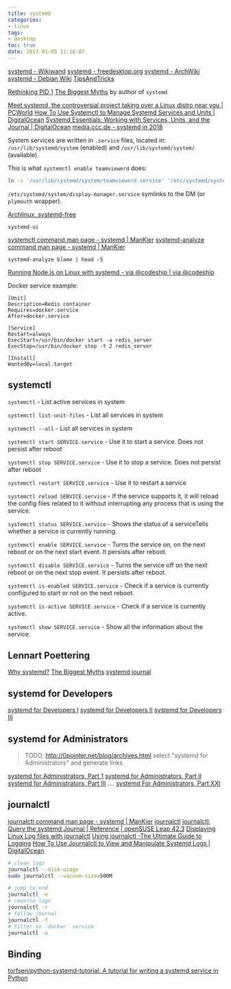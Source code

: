 ```yaml
---
title: systemd
categories:
- linux
tags:
- desktop
toc: true
date: 2017-01-05 11:18:07
---
```


[systemd - Wikiwand](http://www.wikiwand.com/en/Systemd)
[systemd - freedesktop.org](http://www.freedesktop.org/wiki/Software/systemd/)
[systemd - ArchWiki](https://wiki.archlinux.org/index.php/systemd)
[systemd - Debian Wiki](https://wiki.debian.org/systemd)
[TipsAndTricks](http://www.freedesktop.org/wiki/Software/systemd/TipsAndTricks/)

[Rethinking PID 1](http://0pointer.de/blog/projects/systemd.html)
[The Biggest Myths](http://0pointer.de/blog/projects/the-biggest-myths.html) by author of `systemd`

[Meet systemd, the controversial project taking over a Linux distro near you | PCWorld](http://www.pcworld.com/article/2841873/meet-systemd-the-controversial-project-taking-over-a-linux-distro-near-you.html)
[How To Use Systemctl to Manage Systemd Services and Units | DigitalOcean](https://www.digitalocean.com/community/tutorials/how-to-use-systemctl-to-manage-systemd-services-and-units)
[Systemd Essentials: Working with Services, Units, and the Journal | DigitalOcean](https://www.digitalocean.com/community/tutorials/systemd-essentials-working-with-services-units-and-the-journal)
[media.ccc.de - systemd in 2018](https://media.ccc.de/v/ASG2018-230-systemd_in_2018/oembed)

System services are written in `.service` files, located in:
`/usr/lib/systemd/system` (enabled) and `/usr/lib/systemd/system/` (available).

This is what `systemctl enable teamviewerd` does:

```sh
ln -s '/usr/lib/systemd/system/teamviewerd.service' '/etc/systemd/system/graphical.target.wants/teamviewerd.service'
```

`/etc/systemd/system/display-manager.service` symlinks to the DM (or `plymouth` wrapper).

[Archlinux, systemd-free](http://systemd-free.org/)

`systemd-ui`

[systemctl command man page - systemd | ManKier](https://www.mankier.com/1/systemctl)
[systemd-analyze command man page - systemd | ManKier](https://www.mankier.com/1/systemd-analyze)

```
systemd-analyze blame | head -5
```

[Running Node.js on Linux with systemd - via @codeship | via @codeship](https://blog.codeship.com/running-node-js-linux-systemd/)

Docker service example:

```
[Unit]
Description=Redis container
Requires=docker.service
After=docker.service

[Service]
Restart=always
ExecStart=/usr/bin/docker start -a redis_server
ExecStop=/usr/bin/docker stop -t 2 redis_server

[Install]
WantedBy=local.target
```

## systemctl

`systemctl` - List active services in system

`systemctl list-unit-files` - List all services in system

`systemctl --all` - List all services in system

`systemctl start SERVICE.service` - Use it to start a service. Does not persist after reboot   

`systemctl stop SERVICE.service` - Use it to stop a service. Does not persist after reboot

`systemctl restart SERVICE.service` - Use it to restart a service

`systemctl reload SERVICE.service` - If the service supports it, it will reload the config files related to it without interrupting any process that is using the service.

`systemctl status SERVICE.service` - Shows the status of a serviceTells whether a service is currently running.

`systemctl enable SERVICE.service` - Turns the service on, on the next reboot or on the next start event. It persists after reboot.

`systemctl disable SERVICE.service` - Turns the service off on the next reboot or on the next stop event. It persists after reboot.

`systemctl is-enabled SERVICE.service` - Check if a service is currently configured to start or not on the next reboot.

`systemctl is-active SERVICE.service` - Check if a service is currently active.

`systemctl show SERVICE.service` - Show all the information about the service.

## Lennart Poettering

[Why systemd?](http://0pointer.de/blog/projects/why.html)
[The Biggest Myths](http://0pointer.de/blog/projects/the-biggest-myths.html)
[systemd journal](https://docs.google.com/document/pub?id=1IC9yOXj7j6cdLLxWEBAGRL6wl97tFxgjLUEHIX3MSTs)

## systemd for Developers

[systemd for Developers I](http://0pointer.net/blog/projects/socket-activation.html)
[systemd for Developers II](http://0pointer.net/blog/projects/socket-activation2.html)
[systemd for Developers III](http://0pointer.net/blog/projects/journal-submit.html)

## systemd for Administrators

> TODO:
> http://0pointer.net/blog/archives.html
> select "systemd for Administrators" and generate links

[systemd for Administrators, Part 1](http://0pointer.net/blog/projects/systemd-for-admins-1.html)
[systemd for Administrators, Part II](http://0pointer.net/blog/projects/systemd-for-admins-2.html)
[systemd for Administrators, Part III](http://0pointer.net/blog/projects/systemd-for-admins-3.html)
....
[systemd For Administrators, Part XXI](http://0pointer.net/blog/systemd-for-administrators-part-xxi.html)

## journalctl

[journalctl command man page - systemd | ManKier](https://www.mankier.com/1/journalctl)
[journalctl](https://www.freedesktop.org/software/systemd/man/journalctl.html)
[journalctl: Query the systemd Journal | Reference | openSUSE Leap 42.3](https://doc.opensuse.org/documentation/leap/reference/html/book.opensuse.reference/cha.journalctl.html)
[Displaying Linux Log files with journalctl](http://landoflinux.com/linux_journalctl_examples.html)
[Using journalctl -The Ultimate Guide to Logging](https://www.loggly.com/ultimate-guide/using-journalctl/)
[How To Use Journalctl to View and Manipulate Systemd Logs | DigitalOcean](https://www.digitalocean.com/community/tutorials/how-to-use-journalctl-to-view-and-manipulate-systemd-logs)

```sh
# clean logs
journalctl --disk-usage
sudo journalctl --vacuum-size=500M
```

```sh
# jump to end
journalctl -e
# reverse logs
journalctl -r
# follow journal
journalctl -f
# filter to `docker` service
journalctl -u
```

## Binding

[torfsen/python-systemd-tutorial: A tutorial for writing a systemd service in Python](https://github.com/torfsen/python-systemd-tutorial)
